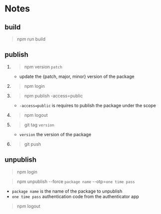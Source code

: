 # Notes

## build

> npm run build

## publish

1. > npm version `patch`
    * update the {patch, major, minor} version of the package

1. > npm login

1. > npm publish -access=public

    * `-access=public` is requires to publish the package under the scope

1. > npm logout

1. > git tag `version`
    * `version` the version of the package
1. > git push

## unpublish

> npm login

> npm unpublish --force `package name` --otp=`one time pass`

* `package name` is the name of the package to unpublish
* `one time pass` authentication code from the authenticator app

> npm logout
